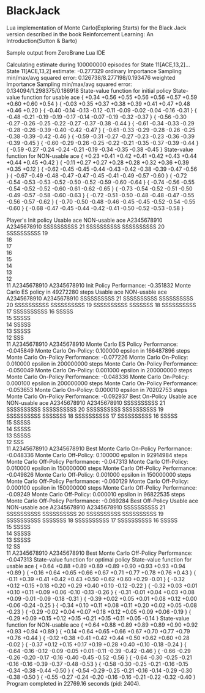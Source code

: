 # BlackJack

Lua implementation of Monte Carlo(Exploring Starts) for the Black Jack version described in the book Reinforcement Learning: An Introduction(Sutton & Barto)

Sample output from ZeroBrane Lua IDE

Calculating estimate during 100000000 episodes for State 11[ACE,13,2]...
State 11[ACE,13,2] estimate: -0.277329
ordinary Importance Sampling min/max/avg squared error: 0.126738/8.277198/0.193476
weighted Importance Sampling min/max/avg squared error: 0.134094/1.298375/0.186918
State-value function for initial policy
State-value function for usable ace
{ +0.34 +0.56 +0.55 +0.56 +0.56 +0.57 +0.59 +0.60 +0.60 +0.54  }
{ -0.03 +0.35 +0.37 +0.38 +0.39 +0.41 +0.47 +0.48 +0.46 +0.20  }
{ -0.40 -0.14 -0.13 -0.12 -0.11 -0.09 -0.02 -0.04 -0.16 -0.31  }
{ -0.48 -0.21 -0.19 -0.19 -0.17 -0.14 -0.07 -0.19 -0.32 -0.37  }
{ -0.56 -0.30 -0.27 -0.26 -0.25 -0.22 -0.27 -0.37 -0.38 -0.44  }
{ -0.61 -0.34 -0.33 -0.29 -0.28 -0.26 -0.39 -0.40 -0.42 -0.47  }
{ -0.61 -0.33 -0.29 -0.28 -0.26 -0.25 -0.38 -0.39 -0.42 -0.46  }
{ -0.59 -0.31 -0.27 -0.27 -0.23 -0.23 -0.36 -0.39 -0.39 -0.45  }
{ -0.60 -0.29 -0.26 -0.25 -0.22 -0.21 -0.35 -0.37 -0.39 -0.44  }
{ -0.59 -0.27 -0.24 -0.24 -0.21 -0.19 -0.34 -0.35 -0.38 -0.45  }
State-value function for NON-usable ace
{ +0.23 +0.41 +0.42 +0.41 +0.42 +0.43 +0.44 +0.44 +0.45 +0.42  }
{ -0.11 +0.27 +0.27 +0.28 +0.28 +0.32 +0.36 +0.39 +0.35 +0.12  }
{ -0.62 -0.45 -0.45 -0.44 -0.43 -0.42 -0.38 -0.39 -0.47 -0.56  }
{ -0.67 -0.49 -0.48 -0.47 -0.47 -0.45 -0.41 -0.49 -0.57 -0.60  }
{ -0.72 -0.54 -0.53 -0.53 -0.52 -0.50 -0.52 -0.59 -0.60 -0.64  }
{ -0.74 -0.56 -0.55 -0.54 -0.52 -0.52 -0.60 -0.61 -0.62 -0.65  }
{ -0.73 -0.54 -0.52 -0.51 -0.50 -0.49 -0.57 -0.58 -0.60 -0.63  }
{ -0.72 -0.51 -0.50 -0.48 -0.48 -0.47 -0.55 -0.56 -0.57 -0.62  }
{ -0.70 -0.50 -0.48 -0.46 -0.45 -0.45 -0.52 -0.54 -0.55 -0.60  }
{ -0.68 -0.47 -0.45 -0.44 -0.42 -0.41 -0.50 -0.52 -0.53 -0.58  }

Player's Init policy
Usable ace    NON-usable ace
A2345678910   A2345678910
SSSSSSSSSS 21 SSSSSSSSSS
SSSSSSSSSS 20 SSSSSSSSSS
           19           
           18           
           17           
           16           
           15           
           14           
           13           
           12           
           11
A2345678910   A2345678910
Init Policy Performance: 	-0.351832
Monte Carlo ES policy in 49272280 steps
Usable ace    NON-usable ace
A2345678910   A2345678910
SSSSSSSSSS 21 SSSSSSSSSS
SSSSSSSSSS 20 SSSSSSSSSS
SSSSSSSSSS 19 SSSSSSSSSS
 SSSSSSS   18 SSSSSSSSSS
           17 SSSSSSSSSS
           16  SSSSS    
           15  SSSSS    
           14  SSSSS    
           13  SSSSS    
           12    SSS    
           11
A2345678910   A2345678910
Monte Carlo ES Policy Performance: 	-0.045849
Monte Carlo On-Policy: 0.100000 epsilon in 166487896 steps
Monte Carlo On-Policy Performance: 	-0.077226
Monte Carlo On-Policy: 0.010000 epsilon in 200000000 steps
Monte Carlo On-Policy Performance: 	-0.050049
Monte Carlo On-Policy: 0.001000 epsilon in 200000000 steps
Monte Carlo On-Policy Performance: 	-0.048336
Monte Carlo On-Policy: 0.000100 epsilon in 200000000 steps
Monte Carlo On-Policy Performance: 	-0.053653
Monte Carlo On-Policy: 0.000010 epsilon in 70202753 steps
Monte Carlo On-Policy Performance: 	-0.092937
Best On-Policy
Usable ace    NON-usable ace
A2345678910   A2345678910
SSSSSSSSSS 21 SSSSSSSSSS
SSSSSSSSSS 20 SSSSSSSSSS
SSSSSSSSSS 19 SSSSSSSSSS
 SSSSSSS   18 SSSSSSSSSS
           17 SSSSSSSSSS
           16  SSSSS    
           15  SSSSS    
           14  SSSSS    
           13  SSSSS    
           12    SSS    
           11
A2345678910   A2345678910
Best Monte Carlo On-Policy Performance: 	-0.048336
Monte Carlo Off-Policy: 0.100000 epsilon in 92914984 steps
Monte Carlo Off-Policy Performance: 	-0.047313
Monte Carlo Off-Policy: 0.010000 epsilon in 150000000 steps
Monte Carlo Off-Policy Performance: 	-0.049826
Monte Carlo Off-Policy: 0.001000 epsilon in 150000000 steps
Monte Carlo Off-Policy Performance: 	-0.060129
Monte Carlo Off-Policy: 0.000100 epsilon in 150000000 steps
Monte Carlo Off-Policy Performance: 	-0.09249
Monte Carlo Off-Policy: 0.000010 epsilon in 96822535 steps
Monte Carlo Off-Policy Performance: 	-0.069284
Best Off-Policy
Usable ace    NON-usable ace
A2345678910   A2345678910
SSSSSSSSSS 21 SSSSSSSSSS
SSSSSSSSSS 20 SSSSSSSSSS
SSSSSSSSSS 19 SSSSSSSSSS
 SSSSSSS   18 SSSSSSSSSS
           17 SSSSSSSSSS
           16  SSSSS    
           15  SSSSS    
           14  SSSSS    
           13  SSSSS    
           12     SS    
           11
A2345678910   A2345678910
Best Monte Carlo Off-Policy Performance: 	-0.047313
State-value function for optimal policy
State-value function for usable ace
{ +0.64 +0.88 +0.89 +0.89 +0.89 +0.90 +0.93 +0.93 +0.94 +0.89  }
{ +0.16 +0.64 +0.65 +0.66 +0.67 +0.71 +0.77 +0.78 +0.76 +0.43  }
{ -0.11 +0.39 +0.41 +0.42 +0.43 +0.50 +0.62 +0.60 +0.29 -0.01  }
{ -0.32 +0.12 +0.15 +0.18 +0.20 +0.29 +0.40 +0.10 -0.12 -0.22  }
{ -0.32 +0.03 +0.01 +0.10 +0.11 +0.09 +0.06 -0.10 -0.13 -0.26  }
{ -0.31 -0.01 +0.04 +0.03 +0.08 +0.09 -0.01 -0.09 -0.18 -0.31  }
{ -0.39 +0.02 +0.05 +0.01 +0.08 +0.12 +0.00 -0.06 -0.24 -0.25  }
{ -0.34 +0.10 +0.11 +0.08 +0.11 +0.20 +0.02 +0.05 -0.08 -0.23  }
{ -0.29 -0.02 +0.04 +0.07 +0.18 +0.12 +0.05 +0.09 +0.06 -0.19  }
{ -0.29 +0.09 +0.15 +0.12 +0.15 +0.21 +0.15 +0.11 +0.05 -0.14  }
State-value function for NON-usable ace
{ +0.64 +0.88 +0.89 +0.89 +0.89 +0.90 +0.92 +0.93 +0.94 +0.89  }
{ +0.14 +0.64 +0.65 +0.66 +0.67 +0.70 +0.77 +0.79 +0.76 +0.44  }
{ -0.12 +0.38 +0.41 +0.42 +0.44 +0.50 +0.62 +0.60 +0.28 -0.02  }
{ -0.37 +0.12 +0.15 +0.17 +0.19 +0.28 +0.40 +0.10 -0.18 -0.24  }
{ -0.64 -0.16 -0.12 -0.09 -0.05 +0.01 -0.11 -0.39 -0.42 -0.46  }
{ -0.66 -0.29 -0.26 -0.20 -0.17 -0.16 -0.40 -0.45 -0.52 -0.56  }
{ -0.64 -0.30 -0.25 -0.21 -0.16 -0.16 -0.39 -0.37 -0.48 -0.53  }
{ -0.58 -0.30 -0.25 -0.21 -0.16 -0.15 -0.34 -0.38 -0.44 -0.50  }
{ -0.54 -0.29 -0.25 -0.21 -0.16 -0.14 -0.29 -0.30 -0.38 -0.50  }
{ -0.55 -0.27 -0.24 -0.20 -0.16 -0.16 -0.21 -0.22 -0.32 -0.40  }
Program completed in 22769.16 seconds (pid: 2404).
